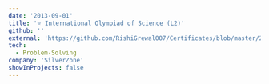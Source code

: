 ```yaml
---
date: '2013-09-01'
title: '⭐️ International Olympiad of Science (L2)'
github: ''
external: 'https://github.com/RishiGrewal007/Certificates/blob/master/2013_09_01_Science_olympiad_lvl2.pdf'
tech:
  - Problem-Solving
company: 'SilverZone'
showInProjects: false
---
```



